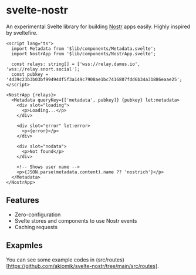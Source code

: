 # svelte-nostr

An experimental Svelte library for building [Nostr](https://nostr.com) apps easily.
Highly inspired by sveltefire.

```svelte
<script lang="ts">
  import Metadata from '$lib/components/Metadata.svelte';
  import NostrApp from '$lib/components/NostrApp.svelte';

  const relays: string[] = ['wss://relay.damus.io', 'wss://relay.snort.social'];
  const pubkey = '4d39c23b3b03bf99494df5f3a149c7908ae1bc7416807fdd6b34a31886eaae25';
</script>

<NostrApp {relays}>
  <Metadata queryKey={['metadata', pubkey]} {pubkey} let:metadata>
    <div slot="loading">
      <p>Loading...</p>
    </div>
  
    <div slot="error" let:error>
      <p>{error}</p>
    </div>
  
    <div slot="nodata">
      <p>Not found</p>
    </div>
  
    <!-- Shows user name -->
    <p>{JSON.parse(metadata.content).name ?? 'nostrich'}</p>
  </Metadata>
</NostrApp>
```

## Features

- Zero-configuration
- Svelte stores and components to use Nostr events
- Caching requests

## Exapmles

You can see some example codes in (src/routes)[https://github.com/akiomik/svelte-nostr/tree/main/src/routes].
